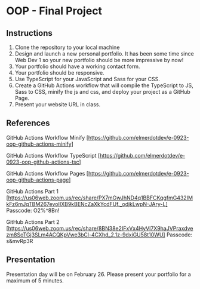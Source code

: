 # OOP - Final Project

## Instructions

1. Clone the repository to your local machine
2. Design and launch a new personal portfolio. It has been some time since Web Dev 1 so your new portfolio should be more impressive by now!
3. Your portfolio should have a working contact form.
4. Your portfolio should be responsive.
5. Use TypeScript for your JavaScript and Sass for your CSS.
6. Create a GitHub Actions workflow that will compile the TypeScript to JS, Sass to CSS, minify the js and css, and deploy your project as a GitHub Page.
7. Present your website URL in class.

## References

GitHub Actions Workflow Minify
[https://github.com/elmerdotdev/e-0923-oop-github-actions-minify]

GitHub Actions Workflow TypeScript
[https://github.com/elmerdotdev/e-0923-oop-github-actions-tsc]

GitHub Actions Workflow Pages
[https://github.com/elmerdotdev/e-0923-oop-github-actions-page]

GitHub Actions Part 1
[https://us06web.zoom.us/rec/share/PX7mGwJhND4q1BBFCKqgfmG432IMkFz6mJqTBM267evoIIXB9kBENcZaXkYcdFUf._odjkLwpN-JAry-L]
Passcode: O2%^8Bn!

GitHub Actions Part 2
[https://us06web.zoom.us/rec/share/8BN38e2IFxVx4HyVl7X9haJVPraxdvezm8SoTGj3SLm4ACQKpVwe3bCl-4CXhd_2.1z-9dxiGU58t10WU]
Passcode: s&mvRp3R

## Presentation

Presentation day will be on February 26. Please present your portfolio for a maximum of 5 minutes.
